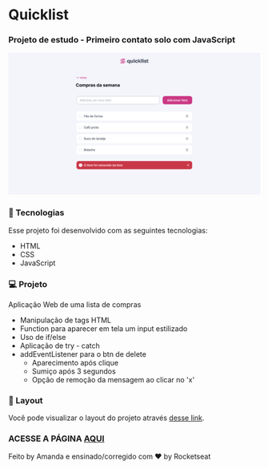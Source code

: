 # Quicklist
### Projeto de estudo - Primeiro contato solo com JavaScript 

![Capa do projeto](assets/capa-readme.png)


### 🚀 Tecnologias

Esse projeto foi desenvolvido com as seguintes tecnologias:

- HTML
- CSS
- JavaScript

### 💻 Projeto

Aplicação Web de uma lista de compras

- Manipulação de tags HTML
- Function para aparecer em tela um input estilizado
- Uso de if/else
- Aplicação de try - catch
- addEventListener para o btn de delete
  - Aparecimento após clique
  - Sumiço após 3 segundos
  - Opção de remoção da mensagem ao clicar no 'x'

### 🔖 Layout

Você pode visualizar o layout do projeto através [desse link](https://www.figma.com/design/OYW0AaJa2v6tlELy1bxARP/Lista-de-compras--Community-?node-id=3108-1350&t=8CcrVW0fYKYuebej-0). 

###  ACESSE A PÁGINA [AQUI](https://amandasgm.github.io/lista-de-compras/)




Feito by Amanda e ensinado/corregido com ♥ by Rocketseat 